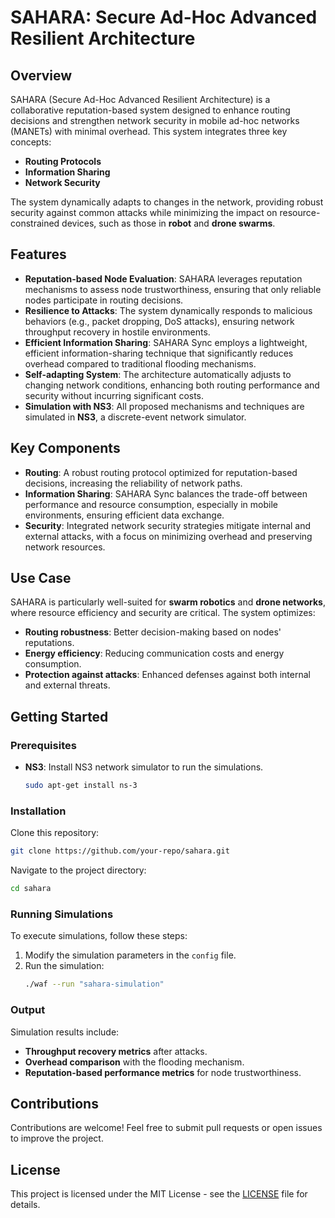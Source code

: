 
# SAHARA: Secure Ad-Hoc Advanced Resilient Architecture

## Overview

SAHARA (Secure Ad-Hoc Advanced Resilient Architecture) is a collaborative reputation-based system designed to enhance routing decisions and strengthen network security in mobile ad-hoc networks (MANETs) with minimal overhead. This system integrates three key concepts:

- **Routing Protocols**
- **Information Sharing**
- **Network Security**

The system dynamically adapts to changes in the network, providing robust security against common attacks while minimizing the impact on resource-constrained devices, such as those in **robot** and **drone swarms**.

## Features

- **Reputation-based Node Evaluation**: SAHARA leverages reputation mechanisms to assess node trustworthiness, ensuring that only reliable nodes participate in routing decisions.
- **Resilience to Attacks**: The system dynamically responds to malicious behaviors (e.g., packet dropping, DoS attacks), ensuring network throughput recovery in hostile environments.
- **Efficient Information Sharing**: SAHARA Sync employs a lightweight, efficient information-sharing technique that significantly reduces overhead compared to traditional flooding mechanisms.
- **Self-adapting System**: The architecture automatically adjusts to changing network conditions, enhancing both routing performance and security without incurring significant costs.
- **Simulation with NS3**: All proposed mechanisms and techniques are simulated in **NS3**, a discrete-event network simulator.

## Key Components

- **Routing**: A robust routing protocol optimized for reputation-based decisions, increasing the reliability of network paths.
- **Information Sharing**: SAHARA Sync balances the trade-off between performance and resource consumption, especially in mobile environments, ensuring efficient data exchange.
- **Security**: Integrated network security strategies mitigate internal and external attacks, with a focus on minimizing overhead and preserving network resources.

## Use Case

SAHARA is particularly well-suited for **swarm robotics** and **drone networks**, where resource efficiency and security are critical. The system optimizes:

- **Routing robustness**: Better decision-making based on nodes' reputations.
- **Energy efficiency**: Reducing communication costs and energy consumption.
- **Protection against attacks**: Enhanced defenses against both internal and external threats.

## Getting Started

### Prerequisites

- **NS3**: Install NS3 network simulator to run the simulations.
  ```bash
  sudo apt-get install ns-3
  ```

### Installation

Clone this repository:
```bash
git clone https://github.com/your-repo/sahara.git
```

Navigate to the project directory:
```bash
cd sahara
```

### Running Simulations

To execute simulations, follow these steps:

1. Modify the simulation parameters in the `config` file.
2. Run the simulation:
   ```bash
   ./waf --run "sahara-simulation"
   ```

### Output

Simulation results include:

- **Throughput recovery metrics** after attacks.
- **Overhead comparison** with the flooding mechanism.
- **Reputation-based performance metrics** for node trustworthiness.

## Contributions

Contributions are welcome! Feel free to submit pull requests or open issues to improve the project.

## License

This project is licensed under the MIT License - see the [LICENSE](LICENSE) file for details.
